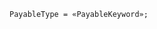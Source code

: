 <!-- This file is generated automatically by infrastructure scripts. Please don't edit by hand. -->

<!-- markdownlint-disable first-line-h1 -->

```{ .ebnf .slang-ebnf #PayableType }
PayableType = «PayableKeyword»;
```

